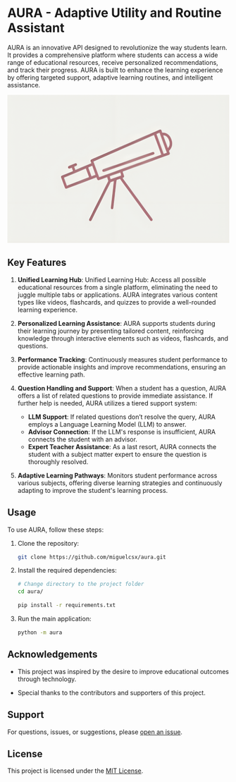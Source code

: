 # AURA - Adaptive Utility and Routine Assistant

AURA is an innovative API designed to revolutionize the way students learn. It provides a comprehensive platform where students can access a wide range of educational resources, receive personalized recommendations, and track their progress. AURA is built to enhance the learning experience by offering targeted support, adaptive learning routines, and intelligent assistance.

![Image](resources/images/logo.png)

## Key Features

1. **Unified Learning Hub**: Unified Learning Hub: Access all possible educational resources from a single platform, eliminating the need to juggle multiple tabs or applications. AURA integrates various content types like videos, flashcards, and quizzes to provide a well-rounded learning experience.

2. **Personalized Learning Assistance**: AURA supports students during their learning journey by presenting tailored content, reinforcing knowledge through interactive elements such as videos, flashcards, and questions.

3. **Performance Tracking**: Continuously measures student performance to provide actionable insights and improve recommendations, ensuring an effective learning path.

4. **Question Handling and Support**: When a student has a question, AURA offers a list of related questions to provide immediate assistance. If further help is needed, AURA utilizes a tiered support system:

      - **LLM Support**: If related questions don’t resolve the query, AURA employs a Language Learning Model (LLM) to answer.
      - **Advisor Connection**: If the LLM's response is insufficient, AURA connects the student with an advisor.
      - **Expert Teacher Assistance**: As a last resort, AURA connects the student with a subject matter expert to ensure the question is thoroughly resolved.

5. **Adaptive Learning Pathways**: Monitors student performance across various subjects, offering diverse learning strategies and continuously adapting to improve the student's learning process.

## Usage

To use AURA, follow these steps:

1. Clone the repository:

    ```bash
    git clone https://github.com/miguelcsx/aura.git
    ```

2. Install the required dependencies:

    ```bash
    # Change directory to the project folder
    cd aura/
    ```

    ```bash
    pip install -r requirements.txt
    ```

3. Run the main application:

    ```bash
    python -m aura
    ```

## Acknowledgements
-  This project was inspired by the desire to improve educational outcomes through technology.

- Special thanks to the contributors and supporters of this project.

## Support
For questions, issues, or suggestions, please [open an issue](https://github.com/miguelcsx/aura/issues).


## License
This project is licensed under the [MIT License](LICENSE).
